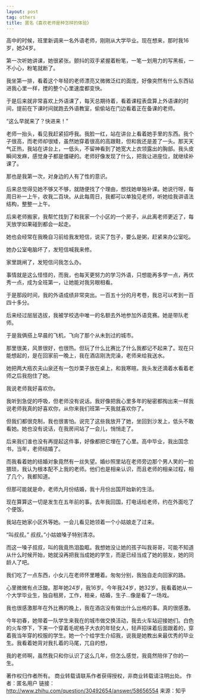 ```yaml
---
layout: post
tag: others
title: 匿名《喜欢老师是种怎样的体验》
---
```

高中的时候，班里新调来一名外语老师，刚刚从大学毕业。现在想来，那时我16岁，她24岁。

第一次听她讲课，她很紧张。颤抖的双手紧握着粉笔，一笔一划用力的写黑板，一不小心，粉笔就断了。

我坐第一排，看着这个年轻的老师漂亮又微微泛红的面庞，好像突然有什么东西钻进我心里一样，搅的整个心里速度都变快。

于是后来就非常喜欢上外语课了，每天总期待着，看着课程表盘算上外语课的时间，提前在下课时间就跑去外语教室，偷偷站在门边看着正在备课的老师。

“这么早就来了？快进来！”

老师一抬头，看见我赶紧招呼我。我脸一红，站在讲台上看着她手里的东西。我个子很高，而老师却很矮，虽然她穿着很高的高跟鞋，但和我还是差了一头。那天天气正热，我站在讲台上，一低头，不留神看到了她宽大上衣领露出的胸部。我头皮瞬间发麻，感觉身子都是僵硬的。老师好像发现了什么，把我让进座位，就继续补课了。

那也是我第一次，对身边的人有了性的意识。

后来总觉得见她不够又不够，就随便找了个理由，想找她单独补课。她说行呀，每周日补一上午，收我二百块。从此每周日，我都可以单独见老师，听她给我讲语法结构，整整一上午。

后来老师搬家，我帮忙找到了和我家一个小区的一个房子，从此离老师更近了，每天放学如果碰到都会一起走。

她也会经常在我晚自习前给我发短信，说买了包子，要么是粥，赶紧来办公室吃。

她办公室电脑坏了，发短信喊我来修。

家里跳闸了，发短信问我怎么办。

事情就是这么怪怪的，而我，也每天更努力的学习外语，只想能再多学一点，再优秀一点，成为全班第一，让她能对我另眼相看。

于是那段时间，我的外语成绩非常突出。一百五十分的月考卷，我总可以考到一百四十多分。

后来经过层层选拔，我被学校选中唯一的名额去外地参加外语竞赛。她是带队老师。

于是我俩搭上早晨的飞机，飞向了那个从未到过的城市。

那里很美，风景很好，也很热。但玩了什么比赛比了什么我都记不起来了。现在只能想起的，是在回家前一晚上，我在酒店刚洗完澡，老师来给我送水。

她把两大瓶农夫山泉还有一包炒栗子放在桌上，和我寒暄。我头发还滴着水看着老师之后我抱住了她。

我说老师我好喜欢你。

我听到急促的呼吸，但老师没有说话。我好像把我心里多年的秘密都掏出来一样我说老师我真的好喜欢你，从你来我们班第一天我就喜欢你了。

但我们都很克制，我也很害怕。说完了这些我放开了她，坐回到沙发上，低头不敢看她。她也没有说话，在我房间站了一会儿，悄悄走了。

后来我们谁也没有再提起这件事，好像都把它埋在了心里。高中毕业，我出国念书，当年，老师结婚了。

而我看着她的结婚对象竟然有一丝失望。婚纱照里站在老师旁边那个男人笑的一脸猥琐，我认为根本配不上我的老师。他们也是相亲认识，而且老师的相亲过程，相了几个，我都知道。

但那可能就是命，老师九月份结婚，我十月份出国开始新的生活。

现在算算这一切是发生在五年前的事。去年我回国，打电话给老师，约在外面吃了个便饭。

我站在她家小区外等她。一会儿看见她领着一个小姑娘走了过来。

“叫叔叔。”
叔叔。”小姑娘嗓子特别清凉。

而这一嗓子叔叔，叫的我竟热泪盈眶。我想她没让她的孩子叫我哥哥，可能不知道从什么时候开始，她就没再把我当成她的学生，而是已经当成了她的朋友，她的同龄人了吧。

我们吃了一点东西，小女儿在老师怀里睡着。匆匆分别，我独自走向回家的路。

心里微微有点泛酸。那年她24岁，我16岁。今年我24岁，她32岁。我看着她从一个大学毕业生，独自租房，工作，相亲，结婚，生子…像是看了一场戏。

我也很感激那年在外比赛的晚上，我在酒店没有做出什么出格的事。真的很感激。

今年初春，她带着一队学生来我在的城市做交换活动，我去火车站迎接她们。白色的火车停下，下来一个穿着毛呢格子大衣的年轻女人，轻声招徕着后面跟着的，穿着我当年穿的校服的学生。她一个个给学生介绍我，说我是她教出来最优秀的毕业生。我看着她背对我扎着的马尾，兀自的想，

我的老师啊，虽然我只和你认识了这么几年，但怎么感觉，我竟然陪伴了你的一生。

著作权归作者所有。
商业转载请联系作者获得授权，非商业转载请注明出处。
作者：匿名用户
链接：http://www.zhihu.com/question/30492654/answer/58656554
来源：知乎
